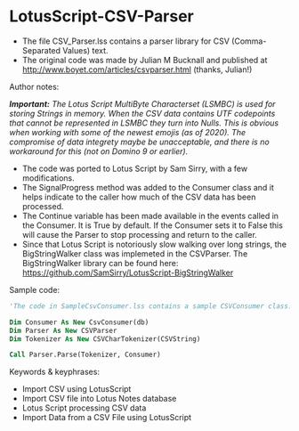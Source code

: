 # LotusScript-CSV-Parser
* The file CSV_Parser.lss contains a parser library for CSV (Comma-Separated Values) text.
* The original code was made by Julian M Bucknall and published at http://www.boyet.com/articles/csvparser.html (thanks, Julian!)

Author notes:

_**Important:** The Lotus Script MultiByte Characterset (LSMBC) is used for storing Strings in memory. When the CSV data contains UTF codepoints that cannot be represented in LSMBC they turn into Nulls. This is obvious when working with some of the newest emojis (as of 2020). The compromise of data integrety maybe be unacceptable, and there is no workaround for this (not on Domino 9 or earlier)._
* The code was ported to Lotus Script by Sam Sirry, with a few modifications.
* The SignalProgress method was added to the Consumer class and it helps indicate to the caller how much of the CSV data has been processed.
* The Continue variable has been made available in the events called in the Consumer. It is True by default. If the Consumer sets it to False this will cause the Parser to stop processing and return to the caller.
* Since that Lotus Script is notoriously slow walking over long strings, the BigStringWalker class was implemeted in the CSVParser. The BigStringWalker library can be found here: https://github.com/SamSirry/LotusScript-BigStringWalker



Sample code:
```vb
'The code in SampleCsvConsumer.lss contains a sample CSVConsumer class.

Dim Consumer As New CsvConsumer(db)
Dim Parser As New CSVParser
Dim Tokenizer As New CSVCharTokenizer(CSVString)

Call Parser.Parse(Tokenizer, Consumer)
```

Keywords & keyphrases:
* Import CSV using LotusScript
* Import CSV file into Lotus Notes database
* Lotus Script processing CSV data
* Import Data from a CSV File using LotusScript
